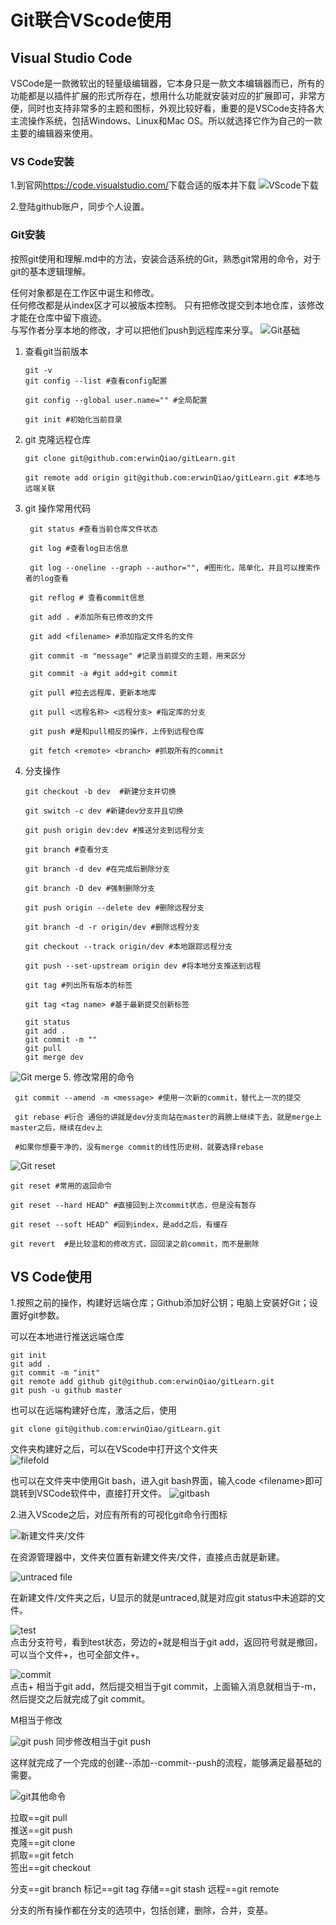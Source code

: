 # Git联合VScode使用

## Visual Studio Code
VSCode是一款微软出的轻量级编辑器，它本身只是一款文本编辑器而已，所有的功能都是以插件扩展的形式所存在，想用什么功能就安装对应的扩展即可，非常方便，同时也支持非常多的主题和图标，外观比较好看，重要的是VSCode支持各大主流操作系统，包括Windows、Linux和Mac OS。所以就选择它作为自己的一款主要的编辑器来使用。

### VS Code安装
1.到官网<https://code.visualstudio.com/>下载合适的版本并下载
![VScode下载](/Figure/figure6.PNG)

2.登陆github账户，同步个人设置。

### Git安装
按照git使用和理解.md中的方法，安装合适系统的Git，熟悉git常用的命令，对于git的基本逻辑理解。  

任何对象都是在工作区中诞生和修改。  
任何修改都是从index区才可以被版本控制。 
只有把修改提交到本地仓库，该修改才能在仓库中留下痕迹。  
与写作者分享本地的修改，才可以把他们push到远程库来分享。 
![Git基础](/Figure/figure9.jpg) 

1. 查看git当前版本
   ```
   git -v
   git config --list #查看config配置

   git config --global user.name="" #全局配置

   git init #初始化当前目录
   ```
2. git 克隆远程仓库
   ```
   git clone git@github.com:erwinQiao/gitLearn.git

   git remote add origin git@github.com:erwinQiao/gitLearn.git #本地与远端关联
   ```
3. git 操作常用代码
   ```
    git status #查看当前仓库文件状态

    git log #查看log日志信息

    git log --oneline --graph --author="", #图形化，简单化，并且可以搜索作者的log查看

    git reflog # 查看commit信息

    git add . #添加所有已修改的文件

    git add <filename> #添加指定文件名的文件

    git commit -m "message" #记录当前提交的主题，用来区分

    git commit -a #git add+git commit

    git pull #拉去远程库，更新本地库

    git pull <远程名称> <远程分支> #指定库的分支

    git push #是和pull相反的操作，上传到远程仓库

    git fetch <remote> <branch> #抓取所有的commit 

    ```
4. 分支操作
   ```
   git checkout -b dev  #新建分支并切换

   git switch -c dev #新建dev分支并且切换

   git push origin dev:dev #推送分支到远程分支

   git branch #查看分支

   git branch -d dev #在完成后删除分支

   git branch -D dev #强制删除分支

   git push origin --delete dev #删除远程分支

   git branch -d -r origin/dev #删除远程分支

   git checkout --track origin/dev #本地跟踪远程分支

   git push --set-upstream origin dev #将本地分支推送到远程
   
   git tag #列出所有版本的标签

   git tag <tag name> #基于最新提交创新标签

   git status
   git add .
   git commit -m ""
   git pull
   git merge dev
   ```
![Git merge](Figure/figure10.jpg)
5. 修改常用的命令
   ```
    git commit --amend -m <message> #使用一次新的commit，替代上一次的提交

    git rebase #衍合 通俗的讲就是dev分支向站在master的肩膀上继续下去，就是merge上master之后，继续在dev上

    #如果你想要干净的，没有merge commit的线性历史树，就要选择rebase
   ```
![Git reset](Figure/figure11.jpg)
```
git reset #常用的返回命令

git reset --hard HEAD^ #直接回到上次commit状态，但是没有暂存

git reset --soft HEAD^ #回到index，是add之后，有缓存

git revert  #是比较温和的修改方式，回回滚之前commit，而不是删除
```

## VS Code使用
1.按照之前的操作，构建好远端仓库；Github添加好公钥；电脑上安装好Git；设置好git参数。

可以在本地进行推送远端仓库
```
git init
git add .
git commit -m "init"
git remote add github git@github.com:erwinQiao/gitLearn.git
git push -u github master
```
也可以在远端构建好仓库，激活之后，使用
```
git clone git@github.com:erwinQiao/gitLearn.git
```

文件夹构建好之后，可以在VScode中打开这个文件夹  
![filefold](/Figure/figure12.PNG)

也可以在文件夹中使用Git bash，进入git bash界面，输入code \<filename>即可跳转到VSCode软件中，直接打开文件。
![gitbash](/Figure/figure13.PNG)  

2.进入VScode之后，对应有所有的可视化git命令行图标

![新建文件夹/文件](/Figure/figure14.PNG)

在资源管理器中，文件夹位置有新建文件夹/文件，直接点击就是新建。

![untraced file](/Figure/figure1.PNG)

在新建文件/文件夹之后，U显示的就是untraced,就是对应git status中未追踪的文件。  

![test](/Figure/figure15.PNG)  
点击分支符号，看到test状态，旁边的+就是相当于git add，返回符号就是撤回，可以当个文件+，也可全部文件+。

![commit](/Figure/figure3.PNG)  
点击+ 相当于git add，然后提交相当于git commit，上面输入消息就相当于-m，然后提交之后就完成了git commit。  

M相当于修改


![git push](/Figure/figure16.PNG)
同步修改相当于git push

这样就完成了一个完成的创建--添加--commit--push的流程，能够满足最基础的需要。

![git其他命令](/Figure/figure5.PNG)

拉取==git pull  
推送==git push  
克隆==git clone  
抓取==git fetch  
签出==git checkout  

分支==git branch
标记==git tag
存储==git stash
远程==git remote

分支的所有操作都在分支的选项中，包括创建，删除，合并，变基。

